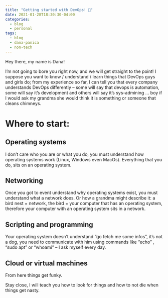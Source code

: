 ```yaml
---
title: "Getting started with DevOps! 🎉"
date: 2021-01-28T18:30:30-04:00
categories:
  - blog
  - personal
tags:
  - blog
  - dana-panica
  - non-tech
---
```


Hey there, my name is Dana! 

I’m not going to bore you right now, and we will get straight to the point! I suppose you want to know / understand / learn things that DevOps guys and girls do; from my experience so far, I can tell you that every company understands DevOps differently – some will say that devops is automation, some will say it’s development and others will say it’s sys-admining … boy if I would ask my grandma she would think it is something or someone that cleans chimneys.


# Where to start: 

## Operating systems

I don’t care who you are or what you do, you must understand how operating systems work (Linux, Windows even MacOs). Everything that you do, sits on an operating system. 

## Networking

Once you got to event understand why operating systems exist, you must understand what a network does. Or how a grandma might describe it:  a bird nest = network, the bird = your computer that has an operating system, therefore your computer with an operating system sits in a network. 

## Scripting and programming 

Your operating system doesn’t understand “go fetch me some infos”, it’s not a dog, you need to communicate with him using commands like “echo” , “sudo apt” or “whoami” – I ask myself every day. 

## Cloud or virtual machines 

From here things get funky. 


Stay close, I will teach you how to look for things and how to not die when things get nasty. 


